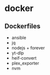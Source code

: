# docker

## Dockerfiles

 - ansible
 - jq
 - nodejs + forever
 - yt-dlp
 - heif-convert
 - plex_exporter
 - nvm

